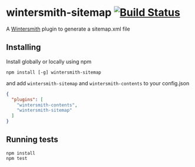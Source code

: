 # wintersmith-sitemap [![Build Status](https://travis-ci.org/xavierdutreilh/wintersmith-sitemap.svg)](https://travis-ci.org/xavierdutreilh/wintersmith-sitemap)

A [Wintersmith](https://github.com/jnordberg/wintersmith) plugin to generate a sitemap.xml file

## Installing

Install globally or locally using npm

```
npm install [-g] wintersmith-sitemap
```

and add `wintersmith-sitemap` and `wintersmith-contents` to your config.json

```json
{
  "plugins": [
    "wintersmith-contents",
    "wintersmith-sitemap"
  ]
}
```

## Running tests

```
npm install
npm test
```
